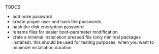 TODOS:
- add nuke password
- create proper user and hash the passwords
- hash the disk encryption password
- rename files for easier boot-parameter modification
- crate a minimal installation preseed file (only minimal packages installed). this should be used for testing purposes, when you want to minimize installation duration
